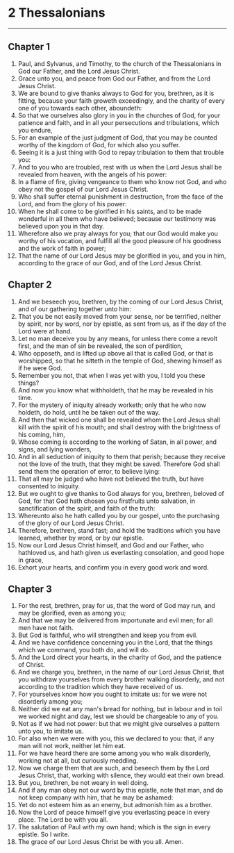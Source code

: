 # 2 Thessalonians

---

## Chapter 1 

1. Paul, and Sylvanus, and Timothy, to the church of the Thessalonians in God our Father, and the Lord Jesus Christ.
2. Grace unto you, and peace from God our Father, and from the Lord Jesus Christ.
3. We are bound to give thanks always to God for you, brethren, as it is fitting, because your faith groweth exceedingly, and the charity of every one of you towards each other, aboundeth:
4. So that we ourselves also glory in you in the churches of God, for your patience and faith, and in all your persecutions and tribulations, which you endure,
5. For an example of the just judgment of God, that you may be counted worthy of the kingdom of God, for which also you suffer.
6. Seeing it is a just thing with God to repay tribulation to them that trouble you:
7. And to you who are troubled, rest with us when the Lord Jesus shall be revealed from heaven, with the angels of his power:
8. In a flame of fire, giving vengeance to them who know not God, and who obey not the gospel of our Lord Jesus Christ.
9. Who shall suffer eternal punishment in destruction, from the face of the Lord, and from the glory of his power:
10. When he shall come to be glorified in his saints, and to be made wonderful in all them who have believed; because our testimony was believed upon you in that day.
11. Wherefore also we pray always for you; that our God would make you worthy of his vocation, and fulfill all the good pleasure of his goodness and the work of faith in power;
12. That the name of our Lord Jesus may be glorified in you, and you in him, according to the grace of our God, and of the Lord Jesus Christ.

## Chapter 2 

1. And we beseech you, brethren, by the coming of our Lord Jesus Christ, and of our gathering together unto him:
2. That you be not easily moved from your sense, nor be terrified, neither by spirit, nor by word, nor by epistle, as sent from us, as if the day of the Lord were at hand.
3. Let no man deceive you by any means, for unless there come a revolt first, and the man of sin be revealed, the son of perdition,
4. Who opposeth, and is lifted up above all that is called God, or that is worshipped, so that he sitteth in the temple of God, shewing himself as if he were God.
5. Remember you not, that when I was yet with you, I told you these things?
6. And now you know what withholdeth, that he may be revealed in his time.
7. For the mystery of iniquity already worketh; only that he who now holdeth, do hold, until he be taken out of the way.
8. And then that wicked one shall be revealed whom the Lord Jesus shall kill with the spirit of his mouth; and shall destroy with the brightness of his coming, him,
9. Whose coming is according to the working of Satan, in all power, and signs, and lying wonders,
10. And in all seduction of iniquity to them that perish; because they receive not the love of the truth, that they might be saved. Therefore God shall send them the operation of error, to believe lying:
11. That all may be judged who have not believed the truth, but have consented to iniquity.
12. But we ought to give thanks to God always for you, brethren, beloved of God, for that God hath chosen you firstfruits unto salvation, in sanctification of the spirit, and faith of the truth:
13. Whereunto also he hath called you by our gospel, unto the purchasing of the glory of our Lord Jesus Christ.
14. Therefore, brethren, stand fast; and hold the traditions which you have learned, whether by word, or by our epistle.
15. Now our Lord Jesus Christ himself, and God and our Father, who hathloved us, and hath given us everlasting consolation, and good hope in grace,
16. Exhort your hearts, and confirm you in every good work and word.

## Chapter 3 

1. For the rest, brethren, pray for us, that the word of God may run, and may be glorified, even as among you;
2. And that we may be delivered from importunate and evil men; for all men have not faith.
3. But God is faithful, who will strengthen and keep you from evil.
4. And we have confidence concerning you in the Lord, that the things which we command, you both do, and will do.
5. And the Lord direct your hearts, in the charity of God, and the patience of Christ.
6. And we charge you, brethren, in the name of our Lord Jesus Christ, that you withdraw yourselves from every brother walking disorderly, and not according to the tradition which they have received of us.
7. For yourselves know how you ought to imitate us: for we were not disorderly among you;
8. Neither did we eat any man's bread for nothing, but in labour and in toil we worked night and day, lest we should be chargeable to any of you.
9. Not as if we had not power: but that we might give ourselves a pattern unto you, to imitate us.
10. For also when we were with you, this we declared to you: that, if any man will not work, neither let him eat.
11. For we have heard there are some among you who walk disorderly, working not at all, but curiously meddling.
12. Now we charge them that are such, and beseech them by the Lord Jesus Christ, that, working with silence, they would eat their own bread.
13. But you, brethren, be not weary in well doing.
14. And if any man obey not our word by this epistle, note that man, and do not keep company with him, that he may be ashamed:
15. Yet do not esteem him as an enemy, but admonish him as a brother.
16. Now the Lord of peace himself give you everlasting peace in every place. The Lord be with you all.
17. The salutation of Paul with my own hand; which is the sign in every epistle. So I write.
18. The grace of our Lord Jesus Christ be with you all. Amen.
